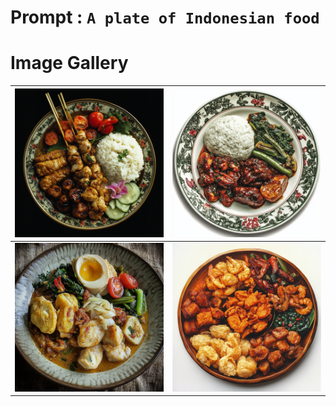 # Prompt : `A plate of Indonesian food`

# Image Gallery

| ![Image 1](A_plate_of_Indonesian_food__1.png) | ![Image 2](A_plate_of_Indonesian_food__2.png) |
| --------------------------------------------- | --------------------------------------------- |
| ![Image 3](A_plate_of_Indonesian_food__3.png) | ![Image 4](A_plate_of_Indonesian_food__4.png) |
